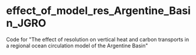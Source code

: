 # effect_of_model_res_Argentine_Basin_JGRO
Code for "The effect of resolution on vertical heat and carbon transports in a regional ocean circulation model of the Argentine Basin"
